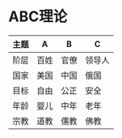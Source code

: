 # ABC理论
|主题|A|B|C|
|----|----|----|----|
|阶层|百姓|官僚|领导人|
|国家|美国|中国|俄国|
|目标|自由|公正|安全|
|年龄|婴儿|中年|老年|
|宗教|道教|儒教|佛教|
